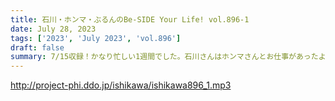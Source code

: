 ```yaml
---
title: 石川・ホンマ・ぶるんのBe-SIDE Your Life! vol.896-1
date: July 28, 2023
tags: ['2023', 'July 2023', 'vol.896']
draft: false
summary: 7/15収録！かなり忙しい1週間でした。石川さんはホンマさんとお仕事があったようです！
---
```


http://project-phi.ddo.jp/ishikawa/ishikawa896_1.mp3